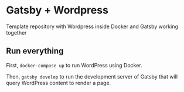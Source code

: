 # Gatsby + Wordpress
Template repository with Wordpress inside Docker and Gatsby working together 

## Run everything

First, `docker-compose up` to run WordPress using Docker.

Then, `gatsby develop` to run the development server of Gatsby that will query WordPress content to render a page.

